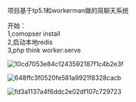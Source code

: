 项目基于tp5.1和workerman做的简聊天系统   
   
开始：  
1,comopser install  
2,启动本地redis  
3,php think worker:serve

![10cd7053e84c1243592187f1c4b2e3f](https://user-images.githubusercontent.com/23169781/131106484-ce74554f-9f5e-4e03-ad70-2f53c4214590.png)

![648ffc3f0520fe581a9921f8328cacb](https://user-images.githubusercontent.com/23169781/131106502-11011283-204b-465b-9d19-67a4c6ae6a6a.png)

![fd3a1137a4f6ddc2e02df107c729723](https://user-images.githubusercontent.com/23169781/131106527-98596068-2262-480a-9ddd-19d68b9b8d86.png)
